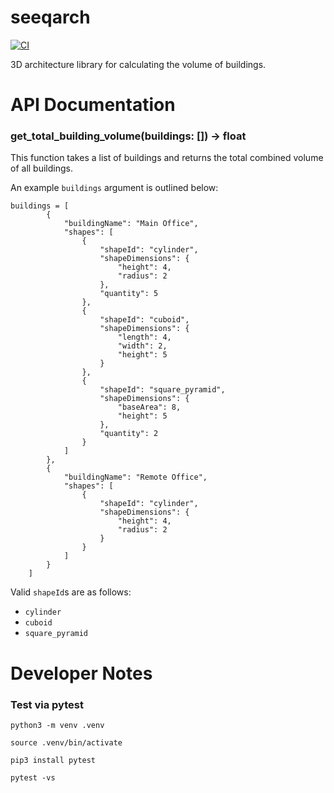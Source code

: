 # seeqarch

[![CI](https://github.com/fionniepollack/seeqarch/actions/workflows/ci.yml/badge.svg)](https://github.com/fionniepollack/seeqarch/actions/workflows/ci.yml)

3D architecture library for calculating the volume of buildings.

# API Documentation

### get_total_building_volume(buildings: []) -> float
This function takes a list of buildings and returns the total combined volume of all buildings.

An example `buildings` argument is outlined below:
```
buildings = [
        {
            "buildingName": "Main Office",
            "shapes": [
                {
                    "shapeId": "cylinder",
                    "shapeDimensions": {
                        "height": 4,
                        "radius": 2
                    },
                    "quantity": 5
                },
                {
                    "shapeId": "cuboid",
                    "shapeDimensions": {
                        "length": 4,
                        "width": 2,
                        "height": 5
                    }
                },
                {
                    "shapeId": "square_pyramid",
                    "shapeDimensions": {
                        "baseArea": 8,
                        "height": 5
                    },
                    "quantity": 2
                }
            ]
        },
        {
            "buildingName": "Remote Office",
            "shapes": [
                {
                    "shapeId": "cylinder",
                    "shapeDimensions": {
                        "height": 4,
                        "radius": 2
                    }
                }
            ]
        }
    ]
```

Valid `shapeId`s are as follows:
- `cylinder`
- `cuboid`
- `square_pyramid`

# Developer Notes
### Test via pytest
```
python3 -m venv .venv

source .venv/bin/activate

pip3 install pytest

pytest -vs
```